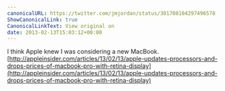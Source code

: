 ```yaml
---
canonicalURL: https://twitter.com/jmjordan/status/301708104297496578
ShowCanonicalLink: true
CanonicalLinkText: View original on
date: 2013-02-13T15:03:12+00:00
---
```

I think Apple knew I was considering a new MacBook. [http://appleinsider.com/articles/13/02/13/apple-updates-processors-and-drops-prices-of-macbook-pro-with-retina-display](http://appleinsider.com/articles/13/02/13/apple-updates-processors-and-drops-prices-of-macbook-pro-with-retina-display)